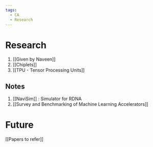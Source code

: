 ```yaml
---
tags:
  - CA
  - Research
---
```


# Research

1. [[Given by Naveen]]  
2. [[Chiplets]]
3. [[TPU - Tensor Processing Units]]

## Notes

1. [[NaviSim]] : Simulator for RDNA
2. [[Survey and Benchmarking of Machine Learning Accelerators]]

# Future

[[Papers to refer]]
